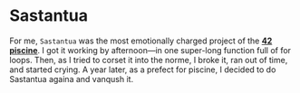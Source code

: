 # Sastantua
For me, `Sastantua` was the most emotionally charged project of the **[42 piscine](https://www.42.us.org/)**. I got it working by afternoon—in one super-long function full of for loops. Then, as I tried to corset it into the norme, I broke it, ran out of time, and started crying. A year later, as a prefect for piscine, I decided to do Sastantua againa and vanqush it.
